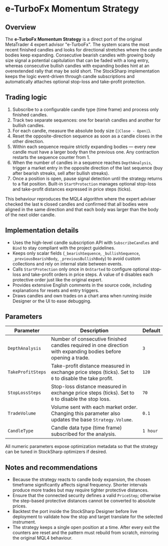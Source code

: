 # e-TurboFx Momentum Strategy

## Overview
The **e-TurboFx Momentum Strategy** is a direct port of the original MetaTrader 4 expert advisor "e-TurboFx". The system scans the most recent finished candles and looks for directional stretches where the candle bodies keep expanding. Consecutive bearish candles with growing body size signal a potential capitulation that can be faded with a long entry, whereas consecutive bullish candles with expanding bodies hint at an overextended rally that may be sold short. The StockSharp implementation keeps the logic event-driven through candle subscriptions and automatically attaches optional stop-loss and take-profit protection.

## Trading logic
1. Subscribe to a configurable candle type (time frame) and process only finished candles.
2. Track two separate sequences: one for bearish candles and another for bullish candles.
3. For each candle, measure the absolute body size (`|Close - Open|`).
4. Reset the opposite-direction sequence as soon as a candle closes in the other direction.
5. Within each sequence require strictly expanding bodies — every new candle must have a larger body than the previous one. Any contraction restarts the sequence counter from 1.
6. When the number of candles in a sequence reaches `DepthAnalysis`, trigger a market entry in the opposite direction of the last sequence (buy after bearish streaks, sell after bullish streaks).
7. Once a position is open, pause signal detection until the strategy returns to a flat position. Built-in `StartProtection` manages optional stop-loss and take-profit distances expressed in price steps (ticks).

This behaviour reproduces the MQL4 algorithm where the expert adviser checked the last `N` closed candles and confirmed that all bodies were aligned in the same direction and that each body was larger than the body of the next older candle.

## Implementation details
- Uses the high-level candle subscription API with `SubscribeCandles` and `Bind` to stay compliant with the project guidelines.
- Keeps only scalar fields (`_bearishSequence`, `_bullishSequence`, `_previousBearishBody`, `_previousBullishBody`) to avoid custom collections and rely on internal state between events.
- Calls `StartProtection` only once in `OnStarted` to configure optional stop-loss and take-profit orders in price steps. A value of `0` disables each protective order just like the original expert.
- Provides extensive English comments in the source code, including explanations for resets and entry triggers.
- Draws candles and own trades on a chart area when running inside Designer or the UI to ease debugging.

## Parameters
| Parameter | Description | Default |
|-----------|-------------|---------|
| `DepthAnalysis` | Number of consecutive finished candles required in one direction with expanding bodies before opening a trade. | `3` |
| `TakeProfitSteps` | Take-profit distance measured in exchange price steps (ticks). Set to `0` to disable the take profit. | `120` |
| `StopLossSteps` | Stop-loss distance measured in exchange price steps (ticks). Set to `0` to disable the stop loss. | `70` |
| `TradeVolume` | Volume sent with each market order. Changing this parameter also updates the base `Strategy.Volume`. | `0.1` |
| `CandleType` | Candle data type (time frame) subscribed for the analysis. | `1 hour` |

All numeric parameters expose optimization metadata so that the strategy can be tuned in StockSharp optimizers if desired.

## Notes and recommendations
- Because the strategy reacts to candle body expansion, the chosen timeframe significantly affects signal frequency. Shorter intervals produce more trades but may require tighter protective distances.
- Ensure that the connected security defines a valid `PriceStep`; otherwise the step-based protective distances cannot be converted to absolute prices.
- Backtest the port inside the StockSharp Designer before live deployment to validate how the stop and target translate for the selected instrument.
- The strategy keeps a single open position at a time. After every exit the counters are reset and the pattern must rebuild from scratch, mirroring the original MQL4 behaviour.
